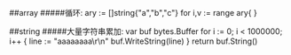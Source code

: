 ##array
#####循环:
	ary := []string{"a","b","c"}
	for i,v := range ary{
	}

##string
#####大量字符串累加:
	var buf bytes.Buffer
	for i := 0; i < 1000000; i++ {
		line := "aaaaaaaa\r\n"
		buf.WriteString(line)
	}
	return buf.String()
		